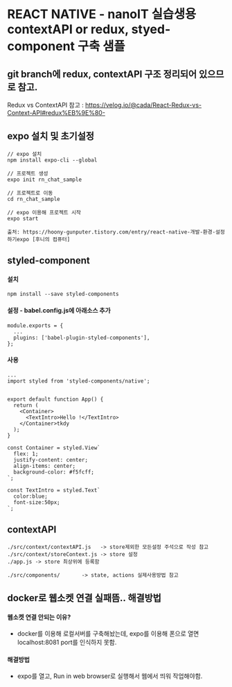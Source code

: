 # REACT NATIVE - nanoIT 실습생용 contextAPI or redux, styed-component 구축 샘플

## git branch에 redux, contextAPI 구조 정리되어 있으므로 참고.

Redux vs ContextAPI
참고 : https://velog.io/@cada/React-Redux-vs-Context-API#redux%EB%9E%80-

## expo 설치 및 초기설정

```
// expo 설치
npm install expo-cli --global

// 프로젝트 생성
expo init rn_chat_sample

// 프로젝트로 이동
cd rn_chat_sample

// expo 이용해 프로젝트 시작
expo start

출처: https://hoony-gunputer.tistory.com/entry/react-native-개발-환경-설정하기expo [후니의 컴퓨터]
```

## styled-component

#### 설치

```
npm install --save styled-components
```

#### 설정 - babel.config.js에 아래소스 추가

```
module.exports = {
  ...
  plugins: ['babel-plugin-styled-components'],
};
```

#### 사용

```
...
import styled from 'styled-components/native';


export default function App() {
  return (
    <Container>
      <TextIntro>Hello !</TextIntro>
    </Container>tkdy
  );
}

const Container = styled.View`
  flex: 1;
  justify-content: center;
  align-items: center;
  background-color: #f5fcff;
`;

const TextIntro = styled.Text`
  color:blue;
  font-size:50px;
`;
```

## contextAPI

```
./src/context/contextAPI.js   -> store제외한 모든설정 주석으로 작성 참고
./src/context/storeContext.js -> store 설정
./app.js -> store 최상위에 등록함

./src/components/       -> state, actions 실제사용방법 참고
```

## docker로 웹소켓 연결 실패뜸.. 해결방법

#### 웹소켓 연결 안되는 이유?

- docker를 이용해 로컬서버를 구축해놨는데, expo를 이용해 폰으로 열면 localhost:8081 port를 인식하지 못함.

#### 해결방법

- expo를 열고, Run in web browser로 실행해서 웹에서 띄워 작업해야함.
